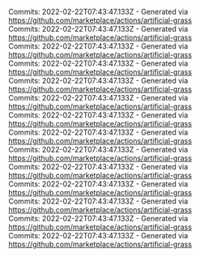 Commits: 2022-02-22T07:43:47.133Z - Generated via https://github.com/marketplace/actions/artificial-grass
<br>
Commits: 2022-02-22T07:43:47.133Z - Generated via https://github.com/marketplace/actions/artificial-grass
<br>
Commits: 2022-02-22T07:43:47.133Z - Generated via https://github.com/marketplace/actions/artificial-grass
<br>
Commits: 2022-02-22T07:43:47.133Z - Generated via https://github.com/marketplace/actions/artificial-grass
<br>
Commits: 2022-02-22T07:43:47.133Z - Generated via https://github.com/marketplace/actions/artificial-grass
<br>
Commits: 2022-02-22T07:43:47.133Z - Generated via https://github.com/marketplace/actions/artificial-grass
<br>
Commits: 2022-02-22T07:43:47.133Z - Generated via https://github.com/marketplace/actions/artificial-grass
<br>
Commits: 2022-02-22T07:43:47.133Z - Generated via https://github.com/marketplace/actions/artificial-grass
<br>
Commits: 2022-02-22T07:43:47.133Z - Generated via https://github.com/marketplace/actions/artificial-grass
<br>
Commits: 2022-02-22T07:43:47.133Z - Generated via https://github.com/marketplace/actions/artificial-grass
<br>
Commits: 2022-02-22T07:43:47.133Z - Generated via https://github.com/marketplace/actions/artificial-grass
<br>
Commits: 2022-02-22T07:43:47.133Z - Generated via https://github.com/marketplace/actions/artificial-grass
<br>
Commits: 2022-02-22T07:43:47.133Z - Generated via https://github.com/marketplace/actions/artificial-grass
<br>
Commits: 2022-02-22T07:43:47.133Z - Generated via https://github.com/marketplace/actions/artificial-grass
<br>
